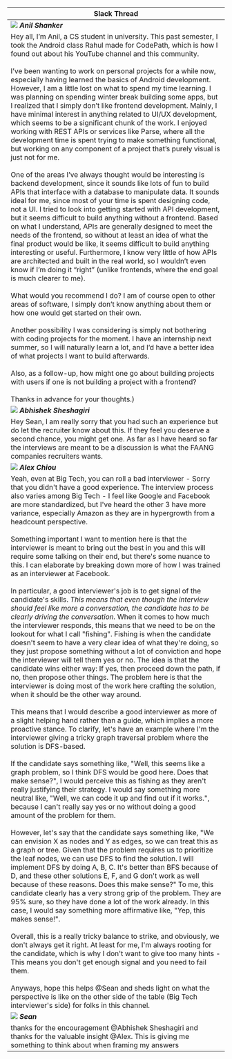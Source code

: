 | Slack Thread |
|---|
| <img src="https://ca.slack-edge.com/T01M8HJQ1B4-U02M4AC7FFA-d51b4f20a2ed-48" /> _**Anil Shanker**_ |
| Hey all, I’m Anil, a CS student in university. This past semester, I took the Android class Rahul made for CodePath, which is how I found out about his YouTube channel and this community.<br /><br />I’ve been wanting to work on personal projects for a while now, especially having learned the basics of Android development. However, I am a little lost on what to spend my time learning. I was planning on spending winter break building some apps, but I realized that I simply don’t like frontend development. Mainly, I have minimal interest in anything related to UI/UX development, which seems to be a significant chunk of the work. I enjoyed working with REST APIs or services like Parse, where all the development time is spent trying to make something functional, but working on any component of a project that’s purely visual is just not for me.<br /><br />One of the areas I’ve always thought would be interesting is backend development, since it sounds like lots of fun to build APIs that interface with a database to manipulate data. It sounds ideal for me, since most of your time is spent designing code, not a UI. I tried to look into getting started with API development, but it seems difficult to build anything without a frontend. Based on what I understand, APIs are generally designed to meet the needs of the frontend, so without at least an idea of what the final product would be like, it seems difficult to build anything interesting or useful. Furthermore, I know very little of how APIs are architected and built in the real world, so I wouldn’t even know if I’m doing it “right” (unlike frontends, where the end goal is much clearer to me).<br /><br />What would you recommend I do? I am of course open to other areas of software, I simply don’t know anything about them or how one would get started on their own.<br /><br />Another possibility I was considering is simply not bothering with coding projects for the moment. I have an internship next summer, so I will naturally learn a lot, and I’d have a better idea of what projects I want to build afterwards.<br /><br />Also, as a follow-up, how might one go about building projects with users if one is not building a project with a frontend?<br /><br />Thanks in advance for your thoughts.) |
| <img src="https://ca.slack-edge.com/T01M8HJQ1B4-U023KQP5BPD-3b5c01332002-48" /> _**Abhishek Sheshagiri**_ |
| Hey Sean, I am really sorry that you had such an experience but do let the recruiter know about this. If they feel you deserve a second chance, you might get one. As far as I have heard so far  the interviews are meant to be a discussion is what the FAANG companies recruiters wants. |
| <img src="https://ca.slack-edge.com/T01M8HJQ1B4-U01MENEF744-4d4b33f4dc43-48" /> _**Alex Chiou**_ |
| Yeah, even at Big Tech, you can roll a bad interviewer - Sorry that you didn't have a good experience. The interview process also varies among Big Tech - I feel like Google and Facebook are more standardized, but I've heard the other 3 have more variance, especially Amazon as they are in hypergrowth from a headcount perspective.<br /><br />Something important I want to mention here is that the interviewer is meant to bring out the best in you and this will require some talking on their end, but there's some nuance to this. I can elaborate by breaking down more of how I was trained as an interviewer at Facebook.<br /><br />In particular, a good interviewer's job is to get signal of the candidate's skills. *This means that even though the interview should feel like more a conversation, the candidate has to be clearly driving the conversation.* When it comes to how much the interviewer responds, this means that we need to be on the lookout for what I call "fishing". Fishing is when the candidate doesn't seem to have a very clear idea of what they're doing, so they just propose something without a lot of conviction and hope the interviewer will tell them yes or no. The idea is that the candidate wins either way: If yes, then proceed down the path, if no, then propose other things. The problem here is that the interviewer is doing most of the work here crafting the solution, when it should be the other way around.<br /><br />This means that I would describe a good interviewer as more of a slight helping hand rather than a guide, which implies a more proactive stance. To clarify, let's have an example where I'm the interviewer giving a tricky graph traversal problem where the solution is DFS-based.<br /><br />If the candidate says something like, "Well, this seems like a graph problem, so I think DFS would be good here. Does that make sense?", I would perceive this as fishing as they aren't really justifying their strategy. I would say something more neutral like, "Well, we can code it up and find out if it works.", because I can't really say yes or no without doing a good amount of the problem for them.<br /><br />However, let's say that the candidate says something like, "We can envision X as nodes and Y as edges, so we can treat this as a graph or tree. Given that the problem requires us to prioritize the leaf nodes, we can use DFS to find the solution. I will implement DFS by doing A, B, C. It's better than BFS because of D, and these other solutions E, F, and G don't work as well because of these reasons. Does this make sense?" To me, this candidate clearly has a very strong grip of the problem. They are 95% sure, so they have done a lot of the work already. In this case, I would say something more affirmative like, "Yep, this makes sense!".<br /><br />Overall, this is a really tricky balance to strike, and obviously, we don't always get it right. At least for me, I'm always rooting for the candidate, which is why I don't want to give too many hints - This means you don't get enough signal and you need to fail them.<br /><br />Anyways, hope this helps @Sean and sheds light on what the perspective is like on the other side of the table (Big Tech interviewer's side) for folks in this channel. |
| <img src="https://ca.slack-edge.com/T01M8HJQ1B4-U02M4AC7FFA-d51b4f20a2ed-48" /> _**Sean**_ |
thanks for the encouragement @Abhishek Sheshagiri and thanks for the valuable insight @Alex. This is giving me something to think about when framing my answers |
